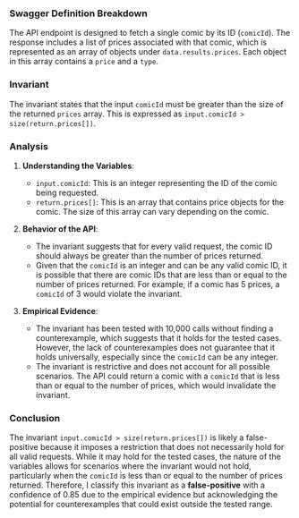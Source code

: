 ### Swagger Definition Breakdown
The API endpoint is designed to fetch a single comic by its ID (`comicId`). The response includes a list of prices associated with that comic, which is represented as an array of objects under `data.results.prices`. Each object in this array contains a `price` and a `type`.

### Invariant
The invariant states that the input `comicId` must be greater than the size of the returned `prices` array. This is expressed as `input.comicId > size(return.prices[])`. 

### Analysis
1. **Understanding the Variables**: 
   - `input.comicId`: This is an integer representing the ID of the comic being requested.
   - `return.prices[]`: This is an array that contains price objects for the comic. The size of this array can vary depending on the comic.

2. **Behavior of the API**: 
   - The invariant suggests that for every valid request, the comic ID should always be greater than the number of prices returned. 
   - Given that the `comicId` is an integer and can be any valid comic ID, it is possible that there are comic IDs that are less than or equal to the number of prices returned. For example, if a comic has 5 prices, a `comicId` of 3 would violate the invariant. 

3. **Empirical Evidence**: 
   - The invariant has been tested with 10,000 calls without finding a counterexample, which suggests that it holds for the tested cases. However, the lack of counterexamples does not guarantee that it holds universally, especially since the `comicId` can be any integer.
   - The invariant is restrictive and does not account for all possible scenarios. The API could return a comic with a `comicId` that is less than or equal to the number of prices, which would invalidate the invariant.

### Conclusion
The invariant `input.comicId > size(return.prices[])` is likely a false-positive because it imposes a restriction that does not necessarily hold for all valid requests. While it may hold for the tested cases, the nature of the variables allows for scenarios where the invariant would not hold, particularly when the `comicId` is less than or equal to the number of prices returned. Therefore, I classify this invariant as a **false-positive** with a confidence of 0.85 due to the empirical evidence but acknowledging the potential for counterexamples that could exist outside the tested range.
